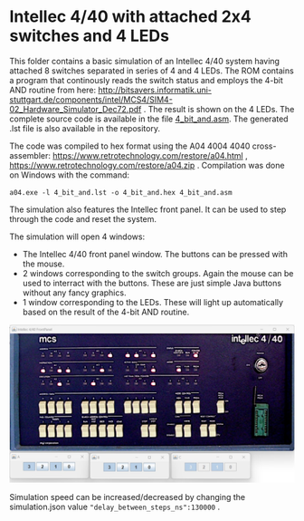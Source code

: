 # Intellec 4/40 with attached 2x4 switches and 4 LEDs

This folder contains a basic simulation of an Intellec 4/40 system having attached 8 switches separated in series of 4 and 4 LEDs.
The ROM contains a program that continously reads the switch status and employs the 4-bit AND routine from here: http://bitsavers.informatik.uni-stuttgart.de/components/intel/MCS4/SIM4-02_Hardware_Simulator_Dec72.pdf .
The result is shown on the 4 LEDs.
The complete source code is available in the file [4_bit_and.asm](4_bit_and.asm).
The generated .lst file is also available in the repository.

The code was compiled to hex format using the A04 4004 4040 cross-assembler: https://www.retrotechnology.com/restore/a04.html , https://www.retrotechnology.com/restore/a04.zip .
Compilation was done on Windows with the command: 
```
a04.exe -l 4_bit_and.lst -o 4_bit_and.hex 4_bit_and.asm
``` 

The simulation also features the Intellec front panel. It can be used to step through the code and reset the system.

The simulation will open 4 windows:
- The Intellec 4/40 front panel window. The buttons can be pressed with the mouse.
- 2 windows corresponding to the switch groups. Again the mouse can be used to interract with the buttons. These are just simple Java buttons without any fancy graphics.
- 1 window corresponding to the LEDs. These will light up automatically based on the result of the 4-bit AND routine.

![Screenshot](screenshot.jpg)

Simulation speed can be increased/decreased by changing the simulation.json value `"delay_between_steps_ns":130000` .
 
